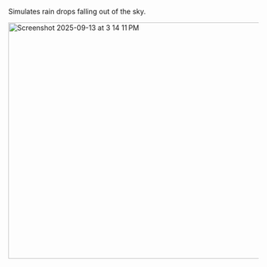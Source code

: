 Simulates rain drops falling out of the sky.

<img width="640" height="477" alt="Screenshot 2025-09-13 at 3 14 11 PM" src="https://github.com/user-attachments/assets/90ca35fa-761b-4877-9efd-ee641b2ffa33" />
